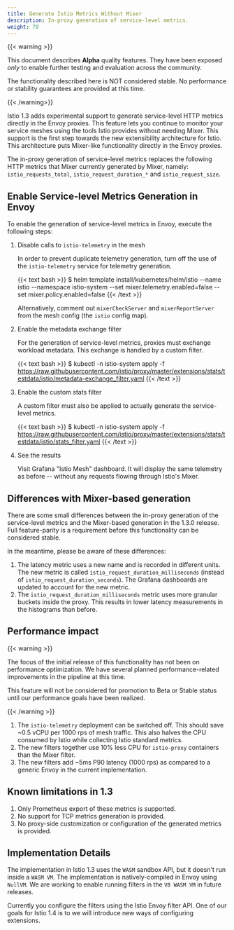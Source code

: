 ```yaml
---
title: Generate Istio Metrics Without Mixer
description: In-proxy generation of service-level metrics.
weight: 70
---
```


{{< warning >}}

This document describes **Alpha** quality features. They have been exposed *only* to enable further testing
and evaluation across the community.

The functionality described here is NOT considered stable. No performance or stability guarantees are provided
at this time.

{{< /warning>}}

Istio 1.3 adds experimental support to generate service-level HTTP metrics
directly in the Envoy proxies. This feature lets you continue to monitor your service meshes using the tools Istio provides
without needing Mixer. This support is the first step towards the new
extensibility architecture for Istio. This architecture puts Mixer-like functionality directly in the Envoy proxies.

The in-proxy generation of service-level metrics replaces the following HTTP metrics that Mixer currently
generated by Mixer, namely: `istio_requests_total`, `istio_request_duration_*` and `istio_request_size`.

## Enable Service-level Metrics Generation in Envoy

To enable the generation of service-level metrics in Envoy, execute the following steps:

1. Disable calls to `istio-telemetry` in the mesh

    In order to prevent duplicate telemetry generation, turn off the use of the `istio-telemetry` service
    for telemetry generation.

    {{< text bash >}}
    $ helm template install/kubernetes/helm/istio --name istio --namespace istio-system --set mixer.telemetry.enabled=false --set mixer.policy.enabled=false
    {{< /text >}}

    Alternatively, comment out `mixerCheckServer` and `mixerReportServer` from the mesh config
    (the `istio` config map).

1. Enable the metadata exchange filter

    For the generation of service-level metrics, proxies must exchange workload metadata. This exchange
    is handled by a custom filter.

    {{< text bash >}}
    $ kubectl -n istio-system apply -f https://raw.githubusercontent.com/istio/proxy/master/extensions/stats/testdata/istio/metadata-exchange_filter.yaml
    {{< /text >}}

1. Enable the custom stats filter

    A custom filter must also be applied to actually generate the service-level metrics.

    {{< text bash >}}
    $ kubectl -n istio-system apply -f https://raw.githubusercontent.com/istio/proxy/master/extensions/stats/testdata/istio/stats_filter.yaml
    {{< /text >}}

1. See the results

    Visit Grafana "Istio Mesh" dashboard. It will display the same telemetry as before -- without
    any requests flowing through Istio's Mixer.

## Differences with Mixer-based generation

There are some small differences between the in-proxy generation of the service-level metrics and
the Mixer-based generation in the 1.3.0 release. Full feature-parity is a requirement before this
functionality can be considered stable.

In the meantime, please be aware of these differences:

1. The latency metric uses a new name and is recorded in different units. The new metric is called
   `istio_request_duration_milliseconds` (instead of `istio_request_duration_seconds`). The Grafana
   dashboards are updated to account for the new metric.
1. The `istio_request_duration_milliseconds` metric uses more granular buckets inside the proxy.
   This results in lower latency measurements in the histograms than before.

## Performance impact

{{< warning >}}

The focus of the initial release of this functionality has not been on performance optimization.
We have several planned performance-related improvements in the pipeline at this time.

This feature will not be considered for promotion to Beta or Stable status until our performance
goals have been realized.

{{< /warning >}}

1. The `istio-telemetry` deployment can be switched off. This should save ~0.5 vCPU per 1000 rps
   of mesh traffic. This also halves the CPU consumed by Istio while collecting Istio standard
   metrics.
1. The new filters together use 10% less CPU for `istio-proxy` containers than the Mixer filter.
1. The new filters add ~5ms P90 latency (1000 rps) as compared to a generic Envoy in the current
   implementation.

## Known limitations in 1.3

1. Only Prometheus export of these metrics is supported.
1. No support for TCP metrics generation is provided.
1. No proxy-side customization or configuration of the generated metrics is provided.

## Implementation Details

The implementation in Istio 1.3 uses the `WASM` sandbox API, but it doesn't run inside a `WASM VM`.
The implementation is natively-compiled in Envoy using `NullVM`. We are working to enable running
filters in the `V8 WASM VM` in future releases.

Currently you configure the filters using the Istio Envoy filter API. One of our goals for Istio 1.4 is to
we will introduce new ways of configuring extensions.

